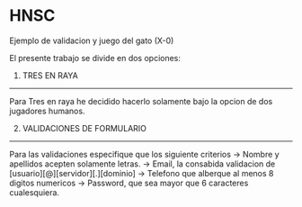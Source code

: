 HNSC
====

Ejemplo de validacion y juego del gato (X-0)

El presente trabajo se divide en dos opciones: 

1. TRES EN RAYA
-----------------
Para Tres en raya he decidido hacerlo solamente bajo la opcion de dos jugadores humanos.

2. VALIDACIONES DE FORMULARIO
------------------------------
Para las validaciones especifique que los siguiente criterios
->  Nombre y apellidos acepten solamente letras.
->	Email, la consabida validacion de [usuario][@][servidor][.][dominio]
->	Telefono que alberque al menos 8 digitos numericos
->	Password, que sea mayor que 6 caracteres cualesquiera.

